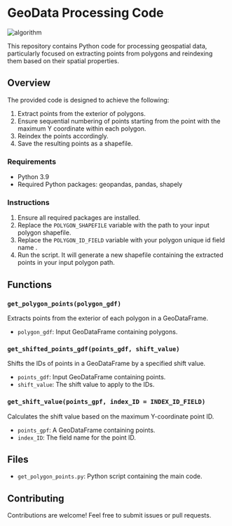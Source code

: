 # GeoData Processing Code
![algorithm](https://github.com/Eng-Moka/Get-Polygon-Points/assets/132586649/476ceb11-b0d5-4314-a45a-eac238fc7024)

This repository contains Python code for processing geospatial data, particularly focused on extracting points from polygons and reindexing them based on their spatial properties.

## Overview

The provided code is designed to achieve the following:

1. Extract points from the exterior of polygons.
2. Ensure sequential numbering of points starting from the point with the maximum Y coordinate within each polygon.
3. Reindex the points accordingly.
4. Save the resulting points as a shapefile.


### Requirements

- Python 3.9
- Required Python packages: geopandas, pandas, shapely

### Instructions

1. Ensure all required packages are installed.
2. Replace the `POLYGON_SHAPEFILE` variable with the path to your input polygon shapefile.
3. Replace the `POLYGON_ID_FIELD` variable with your polygon unique id field name .
4. Run the script. It will generate a new shapefile containing the extracted points in your input polygon path.

## Functions

### `get_polygon_points(polygon_gdf)`

Extracts points from the exterior of each polygon in a GeoDataFrame.

- `polygon_gdf`: Input GeoDataFrame containing polygons.

### `get_shifted_points_gdf(points_gdf, shift_value)`

Shifts the IDs of points in a GeoDataFrame by a specified shift value.

- `points_gdf`: Input GeoDataFrame containing points.
- `shift_value`: The shift value to apply to the IDs.

### `get_shift_value(points_gpf, index_ID = INDEX_ID_FIELD)`

Calculates the shift value based on the maximum Y-coordinate point ID.

- `points_gpf`: A GeoDataFrame containing points.
- `index_ID`: The field name for the point ID.

## Files

- `get_polygon_points.py`: Python script containing the main code.


## Contributing

Contributions are welcome! Feel free to submit issues or pull requests.

